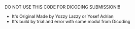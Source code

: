 DO NOT USE THIS CODE FOR DICODING SUBMISSION!!!
- It's Original Made by Yozzy Lazzy or Yosef Adrian
- It's build by trial and error with some modul from Dicoding
